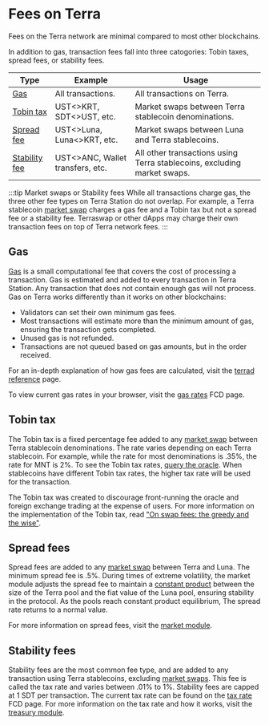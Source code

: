 # Fees on Terra

Fees on the Terra network are minimal compared to most other blockchains.

In addition to gas, transaction fees fall into three catogories: Tobin taxes, spread fees, or stability fees.

| Type                             | Example                           | Usage                                                                    |
|----------------------------------|-----------------------------------|--------------------------------------------------------------------------|
| [Gas](#gas)                      | All transactions.                 | All transactions on Terra.                                               |
| [Tobin tax](#tobin-tax)          | UST<>KRT, SDT<>UST, etc.          | Market swaps between Terra stablecoin denominations.                     |
| [Spread fee](#spread-fees)       | UST<>Luna, Luna<>KRT, etc.        | Market swaps between Luna and Terra stablecoins.                         |
| [Stability fee](#stability-fees) | UST<>ANC, Wallet transfers, etc.  | All other transactions using Terra stablecoins, excluding market swaps.  |

:::tip Market swaps or Stability fees
While all transactions charge gas, the three other fee types on Terra Station do not overlap. For example, a Terra stablecoin [market swap](./glossary.md#market-swap) charges a gas fee and a Tobin tax but not a spread fee or a stability fee. Terraswap or other dApps may charge their own transaction fees on top of Terra network fees.
:::

## Gas
[Gas](./glossary.md#fees) is a small computational fee that covers the cost of processing a transaction. Gas is estimated and added to every transaction in Terra Station. Any transaction that does not contain enough gas will not process.
Gas on Terra works differently than it works on other blockchains:

- Validators can set their own minimum gas fees.
- Most transactions will estimate more than the minimum amount of gas, ensuring the transaction gets completed.
- Unused gas is not refunded.
- Transactions are not queued based on gas amounts, but in the order received.

For an in-depth explanation of how gas fees are calculated, visit the [terrad reference](/Reference/terrad/#fees) page.

To view current gas rates in your browser, visit the [gas rates](https://fcd.terra.dev/v1/txs/gas_prices) FCD page.

## Tobin tax

The Tobin tax is a fixed percentage fee added to any [market swap](./glossary.md#market-swap) between Terra stablecoin denominations. The rate varies depending on each Terra stablecoin. For example, while the rate for most denominations is .35%, the rate for MNT is 2%. To see the Tobin tax rates, [query the oracle](https://lcd.terra.dev/terra/oracle/v1beta1/denoms/tobin_taxes). When stablecoins have different Tobin tax rates, the higher tax rate will be used for the transaction.

 The Tobin tax was created to discourage front-running the oracle and foreign exchange trading at the expense of users. For more information on the implementation of the Tobin tax, read ["On swap fees: the greedy and the wise"](https://medium.com/terra-money/on-swap-fees-the-greedy-and-the-wise-b967f0c8914e).

## Spread fees

 Spread fees are added to any [market swap](./glossary.md#market-swap) between Terra and Luna. The minimum spread fee is .5%. During times of extreme volatility, the market module adjusts the spread fee to maintain a [constant product](/Reference/Terra-core/Module-specifications/spec-market.html#market-making-algorithm) between the size of the Terra pool and the fiat value of the Luna pool, ensuring stability in the protocol. As the pools reach constant product equilibrium, The spread rate returns to a normal value.

 For more information on spread fees, visit the [market module](/Reference/Terra-core/Module-specifications/spec-market.md).

## Stability fees

Stability fees are the most common fee type, and are added to any transaction using Terra stablecoins, excluding [market swaps](./glossary.md#market-swap). This fee is called the tax rate and varies between .01% to 1%. Stability fees are capped at 1 SDT per transaction. The current tax rate can be found on the [tax rate](https://fcd.terra.dev/terra/treasury/v1beta1/tax_rate) FCD page. For more information on the tax rate and how it works, visit the [treasury module](/Reference/Terra-core/Module-specifications/spec-treasury.md).
